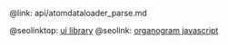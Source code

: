 @link: api/atomdataloader_parse.md

@seolinktop: [ui library](https://webix.com)
@seolink: [organogram javascript](https://webix.com/widget/organogram/)